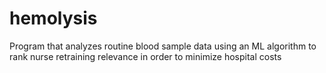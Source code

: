 # hemolysis
Program that analyzes routine blood sample data using an ML algorithm to rank nurse retraining relevance in order to minimize hospital costs
